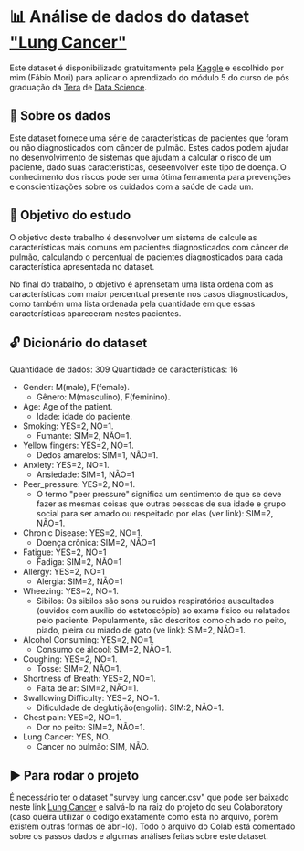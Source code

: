 # 📊 Análise de dados do dataset ["Lung Cancer"](https://www.kaggle.com/datasets/mysarahmadbhat/lung-cancer)

Este dataset é disponibilizado gratuitamente pela [Kaggle](https://www.kaggle.com/) e escolhido por mim (Fábio Mori) para aplicar o aprendizado do módulo 5 do curso de pós graduação da [Tera](https://somostera.com/) de [Data Science](https://somostera.com/cursos/data-science-machine-learning).

## 🥼 Sobre os dados

Este dataset fornece uma série de características de pacientes que foram ou não diagnosticados com câncer de pulmão. Estes dados podem ajudar no desenvolvimento de sistemas que ajudam a calcular o risco de um paciente, dado suas características, deseenvolver este tipo de doença. O conhecimento dos riscos pode ser uma ótima ferramenta para prevenções e conscientizações sobre os cuidados com a saúde de cada um.

## 🎯 Objetivo do estudo

O objetivo deste trabalho é desenvolver um sistema de calcule as características mais comuns em pacientes diagnosticados com câncer de pulmão, calculando o percentual de pacientes diagnosticados para cada característica apresentada no dataset. 

No final do trabalho, o objetivo é aprensetam uma lista ordena com as características com maior percentual presente nos casos diagnosticados, como também uma lista ordenada pela quantidade em que essas características apareceram nestes pacientes.

## 🔓 Dicionário do dataset

Quantidade de dados: 309 Quantidade de características: 16

- Gender: M(male), F(female).
  - Gênero: M(masculino), F(feminino).
- Age: Age of the patient.
  - Idade: idade do paciente.
- Smoking: YES=2, NO=1.
  - Fumante: SIM=2, NÃO=1.
- Yellow fingers: YES=2, NO=1.
  - Dedos amarelos: SIM=1, NÃO=1.
- Anxiety: YES=2, NO=1.
  - Ansiedade: SIM=1, NÃO=1
- Peer_pressure: YES=2, NO=1.
  - O termo "peer pressure" significa um sentimento de que se deve fazer as mesmas coisas que outras pessoas de sua idade e grupo social para ser amado ou respeitado por elas (ver link): SIM=2, NÃO=1.
- Chronic Disease: YES=2, NO=1.
  - Doença crônica: SIM=2, NÃO=1
- Fatigue: YES=2, NO=1
  - Fadiga: SIM=2, NÃO=1
- Allergy: YES=2, NO=1
  - Alergia: SIM=2, NÃO=1
- Wheezing: YES=2, NO=1.
  - Sibilos: Os sibilos são sons ou ruídos respiratórios auscultados (ouvidos com auxílio do estetoscópio) ao exame físico ou relatados pelo paciente. Popularmente, são descritos como chiado no peito, piado, pieira ou miado de gato (ve link): SIM=2, NÃO=1.
- Alcohol Consuming: YES=2, NO=1.
  - Consumo de álcool: SIM=2, NÃO=1.
- Coughing: YES=2, NO=1.
  - Tosse: SIM=2, NÃO=1.
- Shortness of Breath: YES=2, NO=1.
  - Falta de ar: SIM=2, NÃO=1.
- Swallowing Difficulty: YES=2, NO=1.
  - Dificuldade de deglutição(engolir): SIM:2, NÃO=1.
- Chest pain: YES=2, NO=1.
  - Dor no peito: SIM=2, NÃO=1.
- Lung Cancer: YES, NO.
  - Cancer no pulmão: SIM, NÃO.

## ▶️ Para rodar o projeto

É necessário ter o dataset "survey lung cancer.csv" que pode ser baixado neste link [Lung Cancer](https://www.kaggle.com/datasets/mysarahmadbhat/lung-cancer) e salvá-lo na raiz do projeto do seu Colaboratory (caso queira utilizar o código exatamente como está no arquivo, porém existem outras formas de abri-lo).
Todo o arquivo do Colab está comentado sobre os passos dados e algumas análises feitas sobre este dataset.
